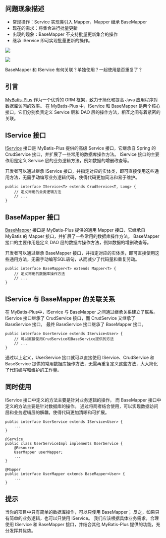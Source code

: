 [//]: # (---)

[//]: # (title: 解析 MyBatis-Plus 中 IService 和 BaseMapper 的关联关系—基础篇)

[//]: # (date: 2023.12.01)

[//]: # (tags: Mybatis-plus)

[//]: # (categories: Technology  )

[//]: # (mathjax: true)

[//]: # (comments: true)

[//]: # (description: Mapper 和 IService 有何关联？单独使用？一起使用是否重复了？)

[//]: # (---)

## 问题现象描述
- 常规操作：Service 实现类引入 Mapper，Mapper 继承 BaseMapper
- 现在的需求：将集合进行批量更新
- 出现的现象：BaseMapper 不支持批量更新集合的操作
- 继承 IService 即可实现批量更新的操作。

![](https://wyiyi.github.io/amber/contents/2023/BaseMapper.png)

![](https://wyiyi.github.io/amber/contents/2023/IService.png)

BaseMapper 和 IService 有何关联？单独使用？一起使用是否重复了？

## 引言
[MyBatis-Plus](https://mybatis.plus/guide/) 作为一个优秀的 ORM 框架，致力于简化和提高 Java 应用程序对数据库访问的效率。
在 MyBatis-Plus 中，IService 和 BaseMapper 是两个核心接口，它们分别负责定义 Service 层和 DAO 层的操作方法，相互之间有着紧密的关联。

## IService 接口
[IService](https://github.com/baomidou/mybatis-plus/blob/3.0/mybatis-plus-extension/src/main/java/com/baomidou/mybatisplus/extension/service/IService.java) 接口是 MyBatis-Plus 提供的高级 Service 接口，它继承自 Spring 的 CrudService 接口，并扩展了一些常用的数据库操作方法。
IService 接口的主要作用是定义 Service 层的业务逻辑方法，例如数据的增删改查等。

开发者可以通过继承 IService 接口，并指定对应的实体类，即可直接使用这些通用方法，无需手动编写业务逻辑代码，使得代码更加简洁和易于维护。

```
public interface IService<T> extends CrudService<T, Long> {
    // 定义常用的业务逻辑方法
    // ...
}
```

## BaseMapper 接口
[BaseMapper](https://github.com/baomidou/mybatis-plus/blob/3.0/mybatis-plus-core/src/main/java/com/baomidou/mybatisplus/core/mapper/BaseMapper.java) 接口是 MyBatis-Plus 提供的通用 Mapper 接口，它继承自 MyBatis 的 Mapper 接口，并扩展了一些常用的数据库操作方法。
BaseMapper 接口的主要作用是定义 DAO 层的数据库操作方法，例如数据的增删改查等。

开发者可以通过继承 BaseMapper 接口，并指定对应的实体类，即可直接使用这些通用方法，无需手动编写SQL语句，从而减少了代码量和重复劳动。

```
public interface BaseMapper<T> extends Mapper<T> {
    // 定义常用的数据库操作方法
    // ...
}
```

## IService 与 BaseMapper 的关联关系
在 MyBatis-Plus中，IService 与 BaseMapper 之间通过继承关系建立了联系。
IService 接口继承了 CrudService 接口，而 CrudService 又继承了 BaseService 接口，
最终 BaseService 接口继承了 BaseMapper 接口。

```
public interface UserService extends IService<User> {
    // 可以直接使用CrudService和BaseService提供的方法
    // ...
}
```
通过以上定义，UserService 接口就可以直接使用 IService、CrudService 和 BaseService 提供的常用数据库操作方法，无需再重复定义这些方法，大大简化了代码编写和维护的工作量。

## 同时使用
IService 接口中定义的方法主要是针对业务逻辑的操作，
而 BaseMapper 接口中定义的方法主要是针对数据库的操作。
通过将两者结合使用，可以实现数据访问层和业务逻辑层的解耦，使得代码更加清晰和可扩展。

```
public interface UserService extends IService<User> {
    ...
}

@Service
public class UserServiceImpl implements UserService {
    @Resource
    UserMapper userMapper;
    ...
}

@Mapper
public interface UserMapper extends BaseMapper<User> {
    ...
}
```

## 提示
当你的项目中只有简单的数据库操作，可以只使用 BaseMapper；
反之，如果只有简单的业务逻辑，也可以只使用 IService。
我们应该根据具体业务需求，合理使用 IService 和 BaseMapper 接口，并结合其他 MyBatis-Plus 提供的功能，充分发挥其优势。
